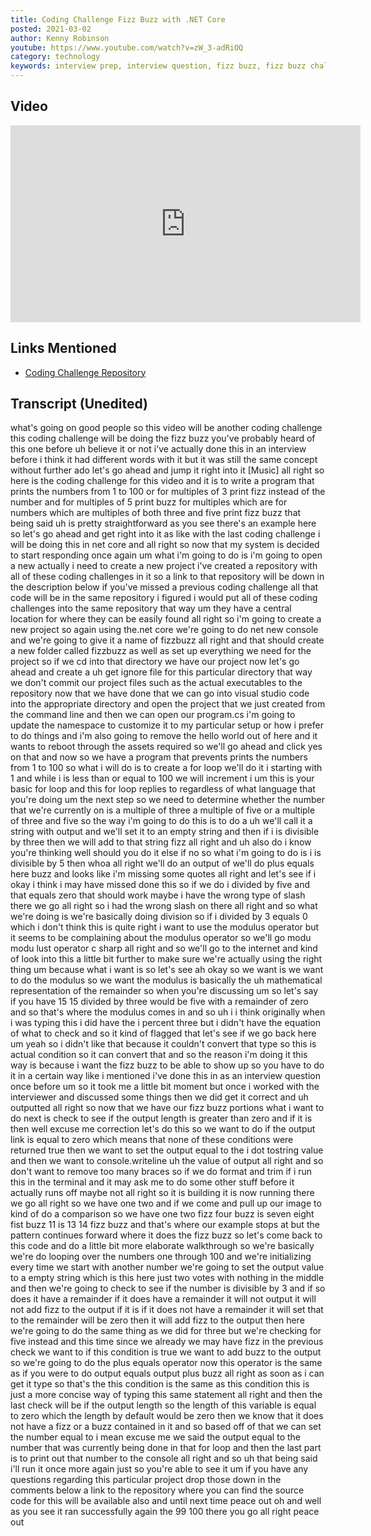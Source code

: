 ```yaml
---
title: Coding Challenge Fizz Buzz with .NET Core
posted: 2021-03-02
author: Kenny Robinson
youtube: https://www.youtube.com/watch?v=zW_3-adRiOQ
category: technology
keywords: interview prep, interview question, fizz buzz, fizz buzz challenge, programming interview, .net core, c#, coding, coding challenge
---
```


## Video

<iframe width="560" height="315" src="https://www.youtube.com/embed/zW_3-adRiOQ" frameborder="0" allow="autoplay; encrypted-media" allowfullscreen class="youtube"></iframe>

## Links Mentioned

* <a href="https://github.com/almostengr/coding-challenge" target="_blank">Coding Challenge Repository</a>

## Transcript (Unedited)

what's going on good people
so this video will be another coding
challenge
this coding challenge will be doing the
fizz
buzz you've probably heard of this one
before
uh believe it or not i've actually done
this in an interview before i think it
had
different words with it but it was still
the same concept
without further ado let's go ahead and
jump it right into it
[Music]
all right so here is the coding
challenge for this video
and it is to write a program that prints
the numbers from 1 to 100
or for multiples of 3 print fizz
instead of the number and for multiples
of 5
print buzz for multiples which
are for numbers which are multiples of
both three
and five print fizz buzz
that being said uh is
pretty straightforward as you see
there's an example here
so let's go ahead and get right into it
as like with the last coding challenge i
will be doing this
in net core and
all right so now that my system is
decided to start responding once again
um what i'm going to do is i'm going to
open a new
actually i need to create a new project
i've created a repository with all of
these coding challenges in it
so a link to that repository will be
down in the description below
if you've missed a previous coding
challenge all that code will be in the
same repository
i figured i would put all of these
coding challenges into the same
repository that way
um they have a central location for
where
they can be easily found all right so
i'm going to create a new project so
again using the.net core we're going to
do net new
console and we're going to give it a
name of
fizzbuzz
all right and that should create a new
folder called fizzbuzz
as well as set up everything we need for
the project so if we
cd into that directory we have our
project
now let's go ahead and create a
uh get ignore file for this particular
directory that way we don't commit
our project files such as the actual
executables
to the repository now that we have done
that
we can go into visual studio code
into the appropriate directory and open
the project that we just created from
the command line
and then we can open our program.cs i'm
going to update the namespace
to customize it to my particular setup
or how i prefer to do things
and i'm also going to remove the hello
world out of here
and it wants to reboot through the
assets required so we'll go ahead and
click yes on that
and now so we have a program that
prevents prints the numbers from 1 to
100
so what i will do is to create a for
loop
we'll do it i starting with 1
and while i is less than or equal to
100 we will increment
i um this is your basic for loop
and this for loop replies to regardless
of what language that you're doing
um the next step so we need to determine
whether the number that we're currently
on
is a multiple of three a multiple of
five
or a multiple of three and five so the
way i'm going to do this
is to do a uh we'll call it a string
with output and we'll set it to an empty
string
and then if i is
divisible by three then we will
add to that string fizz
all right and uh also do
i know you're thinking well should you
do it else if
no so what i'm going to do is i
is
divisible by 5 then
whoa all right we'll do an
output of we'll do plus
equals here buzz
and looks like i'm missing some quotes
all right and let's see
if i okay i think i may have missed done
this so if we do
i divided by five and that
equals
zero that should work maybe i have the
wrong type of slash
there we go all right so i had the wrong
slash on there
all right and so what we're doing is
we're basically doing division
so if i divided by 3
equals 0 which i don't think this is
quite right i want to use the
modulus operator but it seems to be
complaining about the modulus operator
so
we'll go modu
modu lust operator
c sharp all right and so we'll go to the
internet and kind of look into this a
little bit further to make sure we're
actually using the
right thing um because what i want
is so
let's see
ah okay so we want is we want to do the
modulus so we want
the modulus is basically the
uh mathematical representation of the
remainder so when you're discussing um
so let's say if you have 15 15 divided
by three
would be five with a remainder of zero
and so that's where the modulus comes in
and so uh i i think originally when i
was typing this i did have the i
percent three but i didn't have the
equation of what to check and so it kind
of flagged that let's see
if we go back here um yeah so i didn't
like that because it couldn't
convert that type so this is actual
condition so it can convert that
and so the reason i'm doing it this way
is because
i want the fizz buzz to be able to show
up so you have to do it in a certain way
like i mentioned i've done this in as an
interview question once before
um so it took me a little bit moment but
once i worked with the interviewer and
discussed some things
then we did get it correct and uh
outputted
all right so now that we have our fizz
buzz
portions what i want to do next is
check to see if the output length
is greater than zero and if it is
then well excuse me correction
let's do this so we want to do if the
output link is equal to zero
which means that none of these
conditions were
returned true then we want to set the
output equal to the
i dot tostring value
and then we want to console.writeline
uh the value of output
all right and so don't want to remove
too many braces so if we do
format and trim if i run this
in the terminal
and it may ask me to do some other stuff
before it actually runs off
maybe not all right so it is building it
is now running
there we go all right so we have
one two and if we come and pull up our
image
to kind of do a comparison so we have
one two fizz
four buzz is seven
eight fist buzz 11
is 13 14 fizz buzz
and that's where our example stops at
but the pattern continues forward where
it does the
fizz buzz so let's come back to this
code
and do a little bit more elaborate
walkthrough
so we're basically we're do looping over
the numbers
one through 100 and we're initializing
every time we start with another number
we're going to set the output value to
a empty string which is this here just
two
votes with nothing in the middle and
then we're going to check to see if the
number is divisible by 3 and if so
does it have a remainder if it does have
a remainder it will not
output it will not add fizz to the
output if it is
if it does not have a remainder it will
set that to
the remainder will be zero then it will
add fizz to the output
then here we're going to do the same
thing as we did for three but we're
checking for five
instead and this time since we already
we
may have fizz in the previous check
we want to if this condition is true
we want to add buzz to the output so
we're going to do the plus equals
operator
now this operator is the same as
if you were to do output equals output
plus buzz
all right as soon as i can get it type
so that's the
this condition is the same as this
condition this is just a more concise
way of typing this same statement
all right and then the last check will
be if
the output length so the length of this
variable
is equal to zero which the length
by default would be zero then we know
that
it does not have a fizz or a buzz
contained in it
and so based off of that we can set the
number equal to i mean excuse me we said
the output equal to the number
that was currently being done
in that for loop and then the last part
is to print out that number
to the console all right and so
uh that being said i'll run it once more
again
just so you're able to see it um
if you have any questions regarding this
particular project drop those down in
the comments below
a link to the repository where you can
find the source code for this
will be available also and until next
time
peace out oh and well as you see
it ran successfully again the 99
100 there you go all right
peace out 